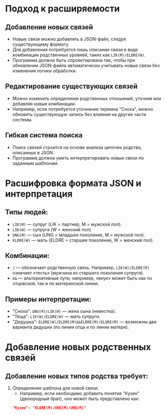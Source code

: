 # Подход к расширяемости

## Добавление новых связей
- Новые связи можно добавлять в JSON-файл, следуя существующему формату.
- Для добавления потребуется лишь описание связи в виде комбинации родственных уровней, таких как `LIK(M)/ELDRE(W)`.
- Программа должна быть спроектирована так, чтобы при обновлении JSON-файла автоматически учитывать новые связи без изменения логики обработки.

## Редактирование существующих связей
- Можно изменить определения родственных отношений, уточняя или добавляя новые комбинации.
- Например, если потребуется уточнение термина "Сноха", можно обновить существующую запись без влияния на другие части системы.

## Гибкая система поиска
- Поиск связей строится на основе анализа цепочек родства, описанных в JSON.
- Программа должна уметь интерпретировать новые связи по заданным шаблонам.

# Расшифровка формата JSON и интерпретация

## Типы людей:
- `LIK(M)` — супруг (LIK = партнер, M = мужской пол).
- `LIK(W)` — супруга (W = женский пол).
- `UNG(M)` — сын (UNG = младшее поколение, M = мужской пол).
- `ELDRE(W)` — мать (ELDRE = старшее поколение, W = женский пол).

## Комбинации:
- `/` — обозначает родственную связь. Например, `LIK(W)/ELDRE(M)` означает «тесть» (мужчина из старшего поколения супруги).
- `&&` — альтернативные пути, например, «внук» может быть как по отцовской, так и по материнской линии.

## Примеры интерпретации:
- "Сноха": `UNG(M)/LIK(W)` — жена сына (невестка).
- "Тёща": `LIK(W)/ELDRE(W)` — мать супруги.
- "Дедушка": `ELDRE(W)/ELDRE(M)&&ELDRE(M)/ELDRE(M)` — возможны два варианта дедушки (по линии отца и по линии матери).

# Добавление новых родственных связей

## Добавление новых типов родства требует:
1. Определения шаблона для новой связи.
    - Например, если необходимо добавить понятие "Кузен" (двоюродный брат), оно может быть представлено как:
    ```json
    "Кузен": "ELDRE(M)/UNG(M)/UNG(M)"
    ```